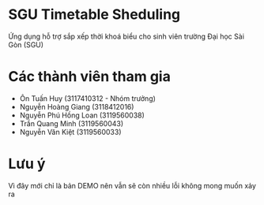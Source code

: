# SGU Timetable Sheduling
Ứng dụng hỗ trợ sắp xếp thời khoá biểu cho sinh viên trường Đại học Sài Gòn (SGU)
# Các thành viên tham gia
- Ôn Tuấn Huy (3117410312 - Nhóm trưởng) <br/>
- Nguyễn Hoàng Giang (3118412016) <br/>
- Nguyễn Phú Hồng Loan (3119560038) <br/>
- Trần Quang Minh (3119560043)<br/>
- Nguyễn Văn Kiệt (3119560033)
# Lưu ý
Vì đây mới chỉ là bản DEMO nên vẫn sẽ còn nhiều lỗi không mong muốn xảy ra

